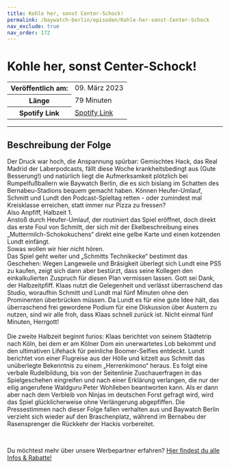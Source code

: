 ```yaml
---
title: Kohle her, sonst Center-Schock!
permalink: /baywatch-berlin/episoden/Kohle-her-sonst-Center-Schock
nav_exclude: true
nav_order: 172
---
```


# Kohle her, sonst Center-Schock!
<table class="resp-table dcf-table dcf-table-responsive dcf-table-bordered dcf-table-striped dcf-w-100%">
                    <tbody>
                        <tr>
                            <th scope="row">Veröffentlich am:</th>
                            <td data-label="Veröffentlich am:">09. März 2023</td>
                        </tr>
                        <tr>
                            <th scope="row">Länge </th>
                            <td data-label="Länge ">79 Minuten</td>
                        </tr><tr>
                                <th scope="row">Spotify Link</th>
                                <td data-label="Spotify Link"><a href="https://open.spotify.com/episode/1JkhfLFo1MMd9zDecid3pZ">Spotify Link</a></td>
                            </tr></tbody>
                </table>

***

## Beschreibung der Folge

<div>
<p>Der Druck war hoch, die Anspannung spürbar: Gemischtes Hack, das Real Madrid der Laberpodcasts, fällt diese Woche krankheitsbedingt aus (Gute Besserung!) und natürlich liegt die Aufmerksamkeit plötzlich bei Rumpelfußballern wie Baywatch Berlin, die es sich bislang im Schatten des Bernabeu-Stadions bequem gemacht haben. Können Heufer-Umlauf, Schmitt und Lundt den Podcast-Spieltag retten - oder zumindest mal Kreisklasse erreichen, statt immer nur Pizza zu fressen? <br/>Also Anpfiff, Halbzeit 1.<br/>Anstoß durch Heufer-Umlauf, der routiniert das Spiel eröffnet, doch direkt das erste Foul von Schmitt, der sich mit der Ekelbeschreibung eines „Muttermilch-Schokokuchens“ direkt eine gelbe Karte und einen kotzenden Lundt einfängt. <br/>Sowas wollen wir hier nicht hören. <br/>Das Spiel geht weiter und „Schmitts Technikecke“ bestimmt das Geschehen: Wegen Langeweile und Bräsigkeit überlegt sich Lundt eine PS5 zu kaufen, zeigt sich dann aber bestürzt, dass seine Kollegen den einkalkulierten Zuspruch für diesen Plan vermissen lassen. Gott sei Dank, der Halbzeitpfiff. Klaas nutzt die Gelegenheit und verlässt überraschend das Studio, woraufhin Schmitt und Lundt mal fünf Minuten ohne den Prominenten überbrücken müssen. Da Lundt es für eine gute Idee hält, das überraschend frei gewordene Podium für eine Diskussion über Austern zu nutzen, sind wir alle froh, dass Klaas schnell zurück ist. Nicht einmal fünf Minuten, Herrgott!<br /><br/>Die zweite Halbzeit beginnt furios: Klaas berichtet von seinem Städtetrip nach Köln, bei dem er am Kölner Dom ein unerwartetes Lob bekommt und den ultimativen Lifehack für peinliche Boomer-Selfies entdeckt. Lundt berichtet von einer Flugreise aus der Hölle und kitzelt aus Schmitt das unüberlegte Bekenntnis zu einem „Herrenkimono“ heraus. Es folgt eine verbale Rudelbildung, bis von der Seitenlinie Zuschauerfragen in das Spielgeschehen eingreifen und nach einer Erklärung verlangen, die nur der eilig angerufene Waldguru Peter Wohlleben beantworten kann. Als er dann aber nach dem Verbleib von Ninjas im deutschen Forst gefragt wird, wird das Spiel glücklicherweise ohne Verlängerung abgepfiffen. Die Pressestimmen nach dieser Folge fallen verhalten aus und Baywatch Berlin verzieht sich wieder auf den Braschenplatz, während im Bernabeu der Rasensprenger die Rückkehr der Hackis vorbereitet.</p><br/><p>Du möchtest mehr über unsere Werbepartner erfahren? <a href="https://linktr.ee/BaywatchBerlin" rel="nofollow">Hier findest du alle Infos &amp; Rabatte!</a></p>  
</div>

